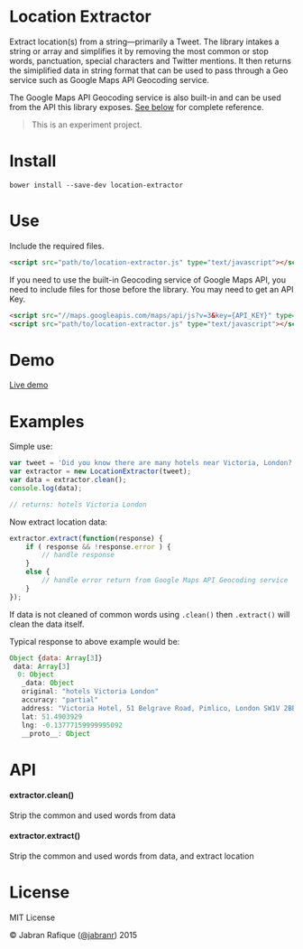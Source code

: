 # Location Extractor

Extract location(s) from a string&mdash;primarily a Tweet. The library intakes a string or array and simplifies it by removing the most common or stop words, panctuation, special characters and Twitter mentions. It then returns the simiplified data in string format that can be used to pass through a Geo service such as Google Maps API Geocoding service.

The Google Maps API Geocoding service is also built-in and can be used from the API this library exposes. [See below](#api) for complete reference.

> This is an experiment project.

# Install

```shell
bower install --save-dev location-extractor
```

# Use

Include the required files.
```html
<script src="path/to/location-extractor.js" type="text/javascript"></script>
```

If you need to use the built-in Geocoding service of Google Maps API, you need to include files for those before the library. You may need to get an API Key.
```html
<script src="//maps.googleapis.com/maps/api/js?v=3&key={API_KEY}" type="text/javascript"></script>
<script src="path/to/location-extractor.js" type="text/javascript"></script>
```

# Demo
[Live demo](http://jabran.me/location-extractor)

# Examples

Simple use:
```javascript
var tweet = 'Did you know there are many hotels near Victoria, London?';
var extractor = new LocationExtractor(tweet);
var data = extractor.clean();
console.log(data);

// returns: hotels Victoria London
```

Now extract location data:
```javascript
extractor.extract(function(response) {
	if ( response && !response.error ) {
		// handle response
	}
	else {
		// handle error return from Google Maps API Geocoding service
	}
});
```
If data is not cleaned of common words using `.clean()` then `.extract()` will clean the data itself.


Typical response to above example would be:

```javascript
Object {data: Array[3]}
 data: Array[3]
  0: Object
   _data: Object
   original: "hotels Victoria London"
   accuracy: "partial"
   address: "Victoria Hotel, 51 Belgrave Road, Pimlico, London SW1V 2BB, UK"
   lat: 51.4903929
   lng: -0.13777159999995092
   __proto__: Object
```

# API

#### extractor.**clean()**
Strip the common and used words from data

#### extractor.**extract()**
Strip the common and used words from data, and extract location

# License
MIT License

&copy; Jabran Rafique ([@jabranr](https://twitter.com/jabranr)) 2015

